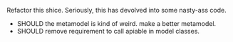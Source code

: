 Refactor this shice. Seriously, this has devolved into some nasty-ass code. 

* SHOULD the metamodel is kind of weird. make a better metamodel. 
* SHOULD remove requirement to call apiable in model classes. 